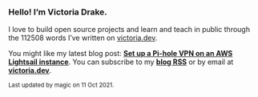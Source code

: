 ### Hello! I’m Victoria Drake.

I love to build open source projects and learn and teach in public through the 112508 words I’ve written on [victoria.dev](https://victoria.dev).

You might like my latest blog post: **[Set up a Pi-hole VPN on an AWS Lightsail instance](https://victoria.dev/blog/set-up-a-pi-hole-vpn-on-an-aws-lightsail-instance/)**. You can subscribe to my [**blog RSS**](https://victoria.dev/index.xml) or by email at [**victoria.dev**](https://victoria.dev).

<sub>Last updated by magic on 11 Oct 2021.</sub>
